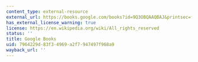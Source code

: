 ```yaml
---
content_type: external-resource
external_url: https://books.google.com/books?id=9Q3OBQAAQBAJ&printsec=frontcover&dq=Civil+Engineering+Handbook+2003&hl=en&newbks=1&sa=X&ved=2ahUKEwihxqvImvXfAhUQneAKHY9aAH0Q6AEwAHoECAcQAg#v=onepage&q=Civil%20Engineering%20Handbook%202003&f=false
has_external_license_warning: true
license: https://en.wikipedia.org/wiki/All_rights_reserved
status: ''
title: Google Books
uid: 7964229d-83f3-4969-a2f7-947497f968a9
wayback_url: ''
---
```

